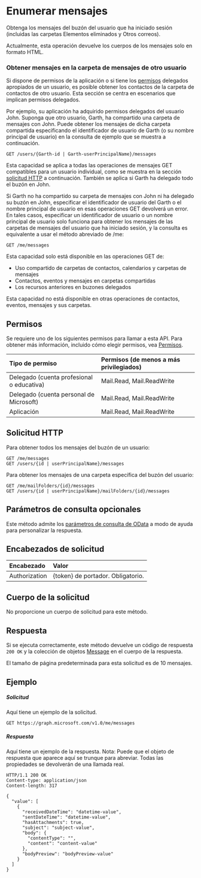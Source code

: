 # <a name="list-messages"></a>Enumerar mensajes

Obtenga los mensajes del buzón del usuario que ha iniciado sesión (incluidas las carpetas Elementos eliminados y Otros correos).

Actualmente, esta operación devuelve los cuerpos de los mensajes solo en formato HTML.


### <a name="get-messages-in-another-users-message-folder"></a>Obtener mensajes en la carpeta de mensajes de otro usuario

Si dispone de permisos de la aplicación o si tiene los [permisos](#permissions) delegados apropiados de un usuario, es posible obtener los contactos de la carpeta de contactos de otro usuario. Esta sección se centra en escenarios que implican permisos delegados.

Por ejemplo, su aplicación ha adquirido permisos delegados del usuario John. Suponga que otro usuario, Garth, ha compartido una carpeta de mensajes con John. Puede obtener los mensajes de dicha carpeta compartida especificando el identificador de usuario de Garth (o su nombre principal de usuario) en la consulta de ejemplo que se muestra a continuación.

<!-- { "blockType": "ignored" } -->
```http
GET /users/{Garth-id | Garth-userPrincipalName}/messages
```

Esta capacidad se aplica a todas las operaciones de mensajes GET compatibles para un usuario individual, como se muestra en la sección [solicitud HTTP](#http-request) a continuación. También se aplica si Garth ha delegado todo el buzón en John.

Si Garth no ha compartido su carpeta de mensajes con John ni ha delegado su buzón en John, especificar el identificador de usuario del Garth o el nombre principal de usuario en esas operaciones GET devolverá un error. En tales casos, especificar un identificador de usuario o un nombre principal de usuario solo funciona para obtener los mensajes de las carpetas de mensajes del usuario que ha iniciado sesión, y la consulta es equivalente a usar el método abreviado de /me:

<!-- { "blockType": "ignored" } -->
```http
GET /me/messages
```

Esta capacidad solo está disponible en las operaciones GET de:

- Uso compartido de carpetas de contactos, calendarios y carpetas de mensajes 
- Contactos, eventos y mensajes en carpetas compartidas
- Los recursos anteriores en buzones delegados

Esta capacidad no está disponible en otras operaciones de contactos, eventos, mensajes y sus carpetas.


## <a name="permissions"></a>Permisos
Se requiere uno de los siguientes permisos para llamar a esta API. Para obtener más información, incluido cómo elegir permisos, vea [Permisos](../../../concepts/permissions_reference.md).

|Tipo de permiso      | Permisos (de menos a más privilegiados)              |
|:--------------------|:---------------------------------------------------------|
|Delegado (cuenta profesional o educativa) | Mail.Read, Mail.ReadWrite    |
|Delegado (cuenta personal de Microsoft) | Mail.Read, Mail.ReadWrite    |
|Aplicación | Mail.Read, Mail.ReadWrite |

## <a name="http-request"></a>Solicitud HTTP

Para obtener todos los mensajes del buzón de un usuario:

<!-- { "blockType": "ignored" } -->
```http
GET /me/messages
GET /users/{id | userPrincipalName}/messages
```

Para obtener los mensajes de una carpeta específica del buzón del usuario:

<!-- { "blockType": "ignored" } -->
```http
GET /me/mailFolders/{id}/messages
GET /users/{id | userPrincipalName}/mailFolders/{id}/messages
```

## <a name="optional-query-parameters"></a>Parámetros de consulta opcionales
Este método admite los [parámetros de consulta de OData](http://developer.microsoft.com/en-us/graph/docs/overview/query_parameters) a modo de ayuda para personalizar la respuesta.
## <a name="request-headers"></a>Encabezados de solicitud
| Encabezado       | Valor |
|:---------------|:--------|
| Authorization  | {token} de portador. Obligatorio.  |

## <a name="request-body"></a>Cuerpo de la solicitud
No proporcione un cuerpo de solicitud para este método.

## <a name="response"></a>Respuesta

Si se ejecuta correctamente, este método devuelve un código de respuesta `200 OK` y la colección de objetos [Message](../resources/message.md) en el cuerpo de la respuesta.

El tamaño de página predeterminada para esta solicitud es de 10 mensajes.

## <a name="example"></a>Ejemplo
##### <a name="request"></a>Solicitud
Aquí tiene un ejemplo de la solicitud.
<!-- {
  "blockType": "request",
  "name": "get_messages"
}-->
```http
GET https://graph.microsoft.com/v1.0/me/messages
```
##### <a name="response"></a>Respuesta
Aquí tiene un ejemplo de la respuesta. Nota: Puede que el objeto de respuesta que aparece aquí se trunque para abreviar. Todas las propiedades se devolverán de una llamada real.
<!-- {
  "blockType": "response",
  "truncated": true,
  "@odata.type": "microsoft.graph.message",
  "isCollection": true
} -->
```http
HTTP/1.1 200 OK
Content-type: application/json
Content-length: 317

{
  "value": [
    {
      "receivedDateTime": "datetime-value",
      "sentDateTime": "datetime-value",
      "hasAttachments": true,
      "subject": "subject-value",
      "body": {
        "contentType": "",
        "content": "content-value"
      },
      "bodyPreview": "bodyPreview-value"
    }
  ]
}
```

<!-- uuid: 8fcb5dbc-d5aa-4681-8e31-b001d5168d79
2015-10-25 14:57:30 UTC -->
<!-- {
  "type": "#page.annotation",
  "description": "List messages",
  "keywords": "",
  "section": "documentation",
  "tocPath": ""
}-->
